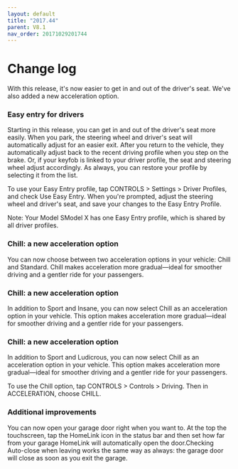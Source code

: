 ```yaml
---
layout: default
title: "2017.44"
parent: V8.1
nav_order: 20171029201744
---
```


# Change log

With this release, it's now easier to get in and out of the driver's seat. We've also added a new acceleration option.


### Easy entry for drivers 



Starting in this release, you can get in and out of the driver's seat more easily. When you park, the steering wheel and driver's seat will automatically adjust for an easier exit. After you return to the vehicle, they automatically adjust back to the recent driving profile when you step on the brake. Or, if your keyfob is linked to your driver profile, the seat and steering wheel adjust accordingly. As always, you can restore your profile by selecting it from the list.


To use your Easy Entry profile, tap CONTROLS > Settings > Driver Profiles, and check Use Easy Entry. When you're prompted, adjust the steering wheel and driver's seat, and save your changes to the Easy Entry Profile.


Note: Your Model SModel X has one Easy Entry profile, which is shared by all driver profiles.


### Chill: a new acceleration option 

You can now choose between two acceleration options in your vehicle: Chill and Standard. Chill makes acceleration more gradual—ideal for smoother driving and a gentler ride for your passengers.

### Chill: a new acceleration option 

In addition to Sport and Insane, you can now select Chill as an acceleration option in your vehicle. This option makes acceleration more gradual—ideal for smoother driving and a gentler ride for your passengers.

### Chill: a new acceleration option 

In addition to Sport and Ludicrous, you can now select Chill as an acceleration option in your vehicle. This option makes acceleration more gradual—ideal for smoother driving and a gentler ride for your passengers.

To use the Chill option, tap CONTROLS > Controls > Driving. Then in ACCELERATION, choose CHILL.


### Additional improvements 

You can now open your garage door right when you want to. At the top the touchscreen, tap the HomeLink icon in the status bar and then set how far from your garage HomeLink will automatically open the door.Checking Auto-close when leaving works the same way as always: the garage door will close as soon as you exit the garage.